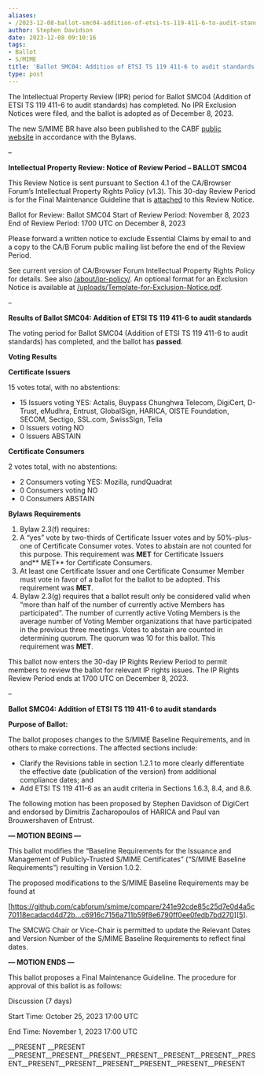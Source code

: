 ```yaml
---
aliases:
- /2023-12-08-ballot-smc04-addition-of-etsi-ts-119-411-6-to-audit-standards/
author: Stephen Davidson
date: 2023-12-08 09:10:16
tags:
- Ballot
- S/MIME
title: 'Ballot SMC04: Addition of ETSI TS 119 411-6 to audit standards'
type: post
---
```


The Intellectual Property Review (IPR) period for Ballot SMC04 (Addition of ETSI TS 119 411-6 to audit standards) has completed. No IPR Exclusion Notices were filed, and the ballot is adopted as of December 8, 2023.

The new S/MIME BR have also been published to the CABF [public website][1] in accordance with the Bylaws.

–

**Intellectual Property Review: Notice of Review Period – BALLOT SMC04**

This Review Notice is sent pursuant to Section 4.1 of the CA/Browser Forum’s Intellectual Property Rights Policy (v1.3). This 30-day Review Period is for the Final Maintenance Guideline that is [attached][2] to this Review Notice.

Ballot for Review: Ballot SMC04
Start of Review Period: November 8, 2023
End of Review Period: 1700 UTC on December 8, 2023

Please forward a written notice to exclude Essential Claims by email to and a copy to the CA/B Forum public mailing list before the end of the Review Period.

See current version of CA/Browser Forum Intellectual Property Rights Policy for details. See also [/about/ipr-policy/][3]. An optional format for an Exclusion Notice is available at [/uploads/Template-for-Exclusion-Notice.pdf][4].

–

**Results of Ballot SMC04: Addition of ETSI TS 119 411-6 to audit standards**

The voting period for Ballot SMC04 (Addition of ETSI TS 119 411-6 to audit standards) has completed, and the ballot has **passed**.

**Voting Results**

**Certificate Issuers**

15 votes total, with no abstentions:

- 15 Issuers voting YES: Actalis, Buypass Chunghwa Telecom, DigiCert, D-Trust, eMudhra, Entrust, GlobalSign, HARICA, OISTE Foundation, SECOM, Sectigo, SSL.com, SwissSign, Telia
- 0 Issuers voting NO
- 0 Issuers ABSTAIN

**Certificate Consumers**

2 votes total, with no abstentions:

- 2 Consumers voting YES: Mozilla, rundQuadrat
- 0 Consumers voting NO
- 0 Consumers ABSTAIN

**Bylaws Requirements**

1. Bylaw 2.3(f) requires:
1. A “yes” vote by two-thirds of Certificate Issuer votes and by 50%-plus-one of Certificate Consumer votes. Votes to abstain are not counted for this purpose. This requirement was **MET** for Certificate Issuers and** MET** for Certificate Consumers.
1. At least one Certificate Issuer and one Certificate Consumer Member must vote in favor of a ballot for the ballot to be adopted. This requirement was **MET**.
1. Bylaw 2.3(g) requires that a ballot result only be considered valid when “more than half of the number of currently active Members has participated”. The number of currently active Voting Members is the average number of Voting Member organizations that have participated in the previous three meetings. Votes to abstain are counted in determining quorum. The quorum was 10 for this ballot. This requirement was **MET**.

This ballot now enters the 30-day IP Rights Review Period to permit members to review the ballot for relevant IP rights issues. The IP Rights Review Period ends at 1700 UTC on December 8, 2023.

–

**Ballot SMC04: Addition of ETSI TS 119 411-6 to audit standards**

**Purpose of Ballot:**

The ballot proposes changes to the S/MIME Baseline Requirements, and in others to make corrections. The affected sections include:

- Clarify the Revisions table in section 1.2.1 to more clearly differentiate the effective date (publication of the version) from additional compliance dates; and
- Add ETSI TS 119 411-6 as an audit criteria in Sections 1.6.3, 8.4, and 8.6.

The following motion has been proposed by Stephen Davidson of DigiCert and endorsed by Dimitris Zacharopoulos of HARICA and Paul van Brouwershaven of Entrust.

**— MOTION BEGINS —**

This ballot modifies the “Baseline Requirements for the Issuance and Management of Publicly-Trusted S/MIME Certificates” (“S/MIME Baseline Requirements”) resulting in Version 1.0.2.

The proposed modifications to the S/MIME Baseline Requirements may be found at

[https://github.com/cabforum/smime/compare/241e92cde85c25d7e0d4a5c70118ecadacd4d72b…c6916c7156a711b59f8e6790ff0ee0fedb7bd270][5].

The SMCWG Chair or Vice-Chair is permitted to update the Relevant Dates and Version Number of the S/MIME Baseline Requirements to reflect final dates.

**— MOTION ENDS —**

This ballot proposes a Final Maintenance Guideline. The procedure for approval of this ballot is as follows:

Discussion (7 days)

Start Time: October 25, 2023 17:00 UTC

End Time: November 1, 2023 17:00 UTC

\_\_PRESENT
\_\_PRESENT
\_\_PRESENT\_\_PRESENT\_\_PRESENT\_\_PRESENT\_\_PRESENT\_\_PRESENT\_\_PRESENT\_\_PRESENT\_\_PRESENT\_\_PRESENT\_\_PRESENT\_\_PRESENT\_\_PRESENT

[1]: /working-groups/smime/documents/
[2]: /uploads/SBR_SMC04_IPR.pdf
[3]: /about/ipr-policy/
[4]: /uploads/Template-for-Exclusion-Notice.pdf
[5]: https://github.com/cabforum/smime/compare/241e92cde85c25d7e0d4a5c70118ecadacd4d72b...c6916c7156a711b59f8e6790ff0ee0fedb7bd270